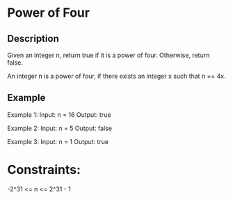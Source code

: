 # Power of Four
## Description

Given an integer n, return true if it is a power of four. Otherwise, return false.

An integer n is a power of four, if there exists an integer x such that n == 4x.

## Example
Example 1:
Input: n = 16
Output: true

Example 2:
Input: n = 5
Output: false

Example 3:
Input: n = 1
Output: true

# Constraints:
-2^31 <= n <= 2^31 - 1